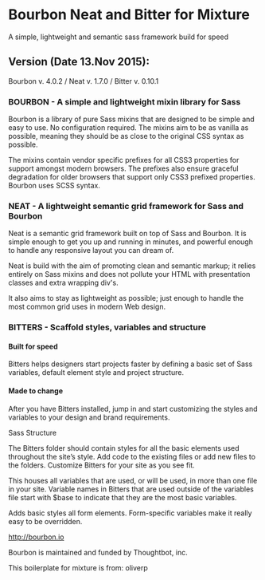 
# Bourbon Neat and Bitter for Mixture

A simple, lightweight and semantic sass framework build for speed


## Version (Date 13.Nov 2015):

Bourbon v. 4.0.2 / Neat v. 1.7.0 / Bitter v. 0.10.1



### BOURBON - A simple and lightweight mixin library for Sass

Bourbon is a library of pure Sass mixins that are designed to be simple and easy to use. No configuration required. The mixins aim to be as vanilla as possible, meaning they should be as close to the original CSS syntax as possible.

The mixins contain vendor specific prefixes for all CSS3 properties for support amongst modern browsers. The prefixes also ensure graceful degradation for older browsers that support only CSS3 prefixed properties. Bourbon uses SCSS syntax.



### NEAT - A lightweight semantic grid framework for Sass and Bourbon

Neat is a semantic grid framework built on top of Sass and Bourbon. It is simple enough to get you up and running in minutes, and powerful enough to handle any responsive layout you can dream of.

Neat is build with the aim of promoting clean and semantic markup; it relies entirely on Sass mixins and does not pollute your HTML with presentation classes and extra wrapping div's.

It also aims to stay as lightweight as possible; just enough to handle the most common grid uses in modern Web design.



### BITTERS - Scaffold styles, variables and structure

#### Built for speed
Bitters helps designers start projects faster by defining a basic set of Sass variables, default element style and project structure.

#### Made to change
After you have Bitters installed, jump in and start customizing the styles and variables to your design and brand requirements.

Sass Structure

The Bitters folder should contain styles for all the basic elements used throughout the site’s style. Add code to the existing files or add new files to the folders. Customize Bitters for your site as you see fit.

This houses all variables that are used, or will be used, in more than one file in your site. Variable names in Bitters that are used outside of the variables file start with $base to indicate that they are the most basic variables.

Adds basic styles all form elements. Form-specific variables make it really easy to be overridden.


http://bourbon.io


Bourbon is maintained and funded by Thoughtbot, inc.

This boilerplate for mixture is from:
oliverp
